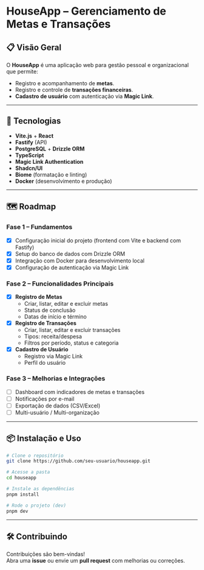 # HouseApp – Gerenciamento de Metas e Transações

## 📋 Visão Geral
O **HouseApp** é uma aplicação web para gestão pessoal e organizacional que permite:
- Registro e acompanhamento de **metas**.
- Registro e controle de **transações financeiras**.
- **Cadastro de usuário** com autenticação via **Magic Link**.

---

## 🚀 Tecnologias
- **Vite.js** + **React**
- **Fastify** (API)
- **PostgreSQL** + **Drizzle ORM**
- **TypeScript**
- **Magic Link Authentication**
- **Shadcn/UI**
- **Biome** (formatação e linting)
- **Docker** (desenvolvimento e produção)

---

## 🗺️ Roadmap

### **Fase 1 – Fundamentos**
- [x] Configuração inicial do projeto (frontend com Vite e backend com Fastify)
- [x] Setup do banco de dados com Drizzle ORM
- [x] Integração com Docker para desenvolvimento local
- [x] Configuração de autenticação via Magic Link

### **Fase 2 – Funcionalidades Principais**
- [x] **Registro de Metas**
  - Criar, listar, editar e excluir metas
  - Status de conclusão
  - Datas de início e término
- [x] **Registro de Transações**
  - Criar, listar, editar e excluir transações
  - Tipos: receita/despesa
  - Filtros por período, status e categoria
- [x] **Cadastro de Usuário**
  - Registro via Magic Link
  - Perfil do usuário

### **Fase 3 – Melhorias e Integrações**
- [ ] Dashboard com indicadores de metas e transações
- [ ] Notificações por e-mail
- [ ] Exportação de dados (CSV/Excel)
- [ ] Multi-usuário / Multi-organização

---

## 📦 Instalação e Uso

```bash
# Clone o repositório
git clone https://github.com/seu-usuario/houseapp.git

# Acesse a pasta
cd houseapp

# Instale as dependências
pnpm install

# Rode o projeto (dev)
pnpm dev
```

---

## 🛠️ Contribuindo
Contribuições são bem-vindas!  
Abra uma **issue** ou envie um **pull request** com melhorias ou correções.